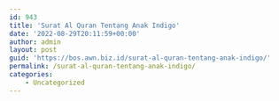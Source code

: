 ```yaml
---
id: 943
title: 'Surat Al Quran Tentang Anak Indigo'
date: '2022-08-29T20:11:59+00:00'
author: admin
layout: post
guid: 'https://bos.awn.biz.id/surat-al-quran-tentang-anak-indigo/'
permalink: /surat-al-quran-tentang-anak-indigo/
categories:
    - Uncategorized
---
```


